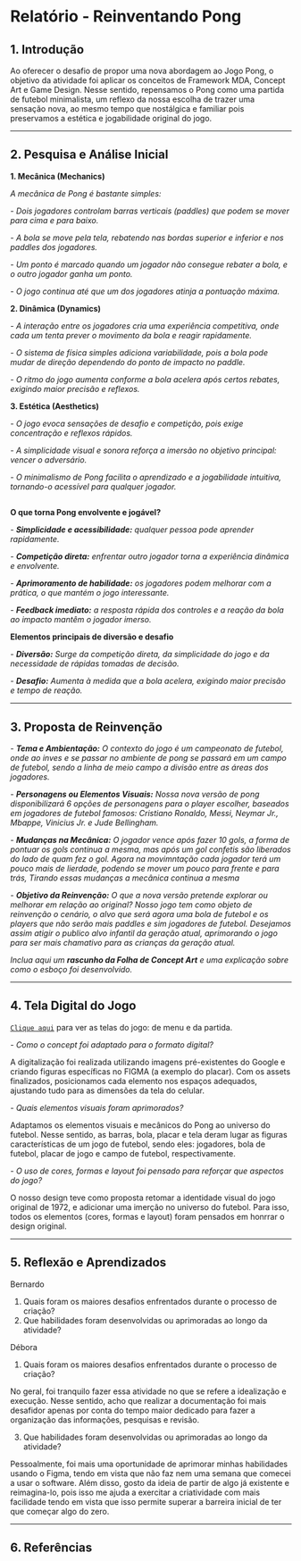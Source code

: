 # Relatório - Reinventando Pong


## 1. Introdução  

Ao oferecer o desafio de propor uma nova abordagem ao Jogo Pong, o objetivo da atividade foi aplicar os conceitos de Framework MDA, Concept Art e Game Design. Nesse sentido, repensamos o Pong como uma partida de futebol minimalista, um reflexo da nossa escolha de trazer uma sensação nova, ao mesmo tempo que nostálgica e familiar pois preservamos a estética e jogabilidade original do jogo.

---

## 2. Pesquisa e Análise Inicial  
**1. Mecânica (Mechanics)**

*A mecânica de Pong é bastante simples:*

*- Dois jogadores controlam barras verticais (paddles) que podem se mover para cima e para baixo.*

*- A bola se move pela tela, rebatendo nas bordas superior e inferior e nos paddles dos jogadores.*

*- Um ponto é marcado quando um jogador não consegue rebater a bola, e o outro jogador ganha um ponto.*

*- O jogo continua até que um dos jogadores atinja a pontuação máxima.*
  
**2. Dinâmica (Dynamics)**

*- A interação entre os jogadores cria uma experiência competitiva, onde cada um tenta prever o movimento da bola e reagir rapidamente.*

*- O sistema de física simples adiciona variabilidade, pois a bola pode mudar de direção dependendo do ponto de impacto no paddle.*

*- O ritmo do jogo aumenta conforme a bola acelera após certos rebates, exigindo maior precisão e reflexos.*
   
**3. Estética (Aesthetics)**
  
*- O jogo evoca sensações de desafio e competição, pois exige concentração e reflexos rápidos.*

*- A simplicidade visual e sonora reforça a imersão no objetivo principal: vencer o adversário.*

*- O minimalismo de Pong facilita o aprendizado e a jogabilidade intuitiva, tornando-o acessível para qualquer jogador.*

##  

**O que torna Pong envolvente e jogável?**

*- **Simplicidade e acessibilidade:** qualquer pessoa pode aprender rapidamente.*

*- **Competição direta:** enfrentar outro jogador torna a experiência dinâmica e envolvente.*

*- **Aprimoramento de habilidade:** os jogadores podem melhorar com a prática, o que mantém o jogo interessante.*

*- **Feedback imediato:** a resposta rápida dos controles e a reação da bola ao impacto mantêm o jogador imerso.*

**Elementos principais de diversão e desafio**

*- **Diversão:** Surge da competição direta, da simplicidade do jogo e da necessidade de rápidas tomadas de decisão.*

*- **Desafio:** Aumenta à medida que a bola acelera, exigindo maior precisão e tempo de reação.*

---

## 3. Proposta de Reinvenção    

*- **Tema e Ambientação:** O contexto do jogo é um campeonato de futebol, onde ao inves e se passar no ambiente de pong se passará em um campo de futebol, sendo a linha de meio campo a divisão entre as áreas dos jogadores.*

*- **Personagens ou Elementos Visuais:** Nossa nova versão de pong disponibilizará 6 opções de personagens para o player escolher, baseados em jogadores de futebol famosos: Cristiano Ronaldo, Messi, Neymar Jr., Mbappe, Vinicius Jr. e Jude Bellingham.*

*- **Mudanças na Mecânica:** O jogador vence após fazer 10 gols, a forma de pontuar os gols continua a mesma, mas após um gol confetis são liberados do lado de quam fez o gol. Agora na movimntação cada jogador terá um pouco mais de lierdade, podendo se mover um pouco para frente e para trás, Tirando essas mudanças a mecânica continua a mesma*

*- **Objetivo da Reinvenção:** O que a nova versão pretende explorar ou melhorar em relação ao original? Nosso jogo tem como objeto de reinvenção o cenário,  o alvo que será agora uma bola de futebol e os players que não serão mais paddles e sim jogadores de futebol. Desejamos assim atigir o publico alvo infantil da geração atual, aprimorando o jogo para ser mais chamativo para as crianças da geração atual.*

*Inclua aqui um **rascunho da Folha de Concept Art** e uma explicação sobre como o esboço foi desenvolvido.*

---

## 4. Tela Digital do Jogo  

[`Clique aqui`](https://drive.google.com/drive/folders/12o2MsSV16KzXEVwJZwf4_oUb8IfYchrd?usp=sharing) para ver as telas do jogo: de menu e da partida.

*- Como o concept foi adaptado para o formato digital?* 

A digitalização foi realizada utilizando imagens pré-existentes do Google e criando figuras específicas no FIGMA (a exemplo do placar). Com os assets finalizados, posicionamos cada elemento nos espaços adequados, ajustando tudo para as dimensões da tela do celular.

*- Quais elementos visuais foram aprimorados?* 

Adaptamos os elementos visuais e mecânicos do Pong ao universo do futebol. Nesse sentido, as barras, bola, placar e tela deram lugar as figuras características de um jogo de futebol, sendo eles: jogadores, bola de futebol, placar de jogo e campo de futebol, respectivamente.

*- O uso de cores, formas e layout foi pensado para reforçar que aspectos do jogo?* 

O nosso design teve como proposta retomar a identidade visual do jogo original de 1972, e adicionar uma imerção no universo do futebol. Para isso, todos os elementos (cores, formas e layout) foram pensados em honrrar o design original.

---

## 5. Reflexão e Aprendizados  

Bernardo
1. Quais foram os maiores desafios enfrentados durante o processo de criação?
2. Que habilidades foram desenvolvidas ou aprimoradas ao longo da atividade?

Débora
1. Quais foram os maiores desafios enfrentados durante o processo de criação?

No geral, foi tranquilo fazer essa atividade no que se refere a idealização e execução. Nesse sentido, acho que realizar a documentação foi mais desafidor apenas por conta do tempo maior dedicado para fazer a organização das informações, pesquisas e revisão. 

3. Que habilidades foram desenvolvidas ou aprimoradas ao longo da atividade?

Pessoalmente, foi mais uma oportunidade de aprimorar minhas habilidades usando o Figma, tendo em vista que não faz nem uma semana que comecei a usar o software. Além disso, gosto da ideia de partir de algo já existente e reimagina-lo, pois isso me ajuda a exercitar a criatividade com mais facilidade tendo em vista que isso permite superar a barreira inicial de ter que começar algo do zero.

---

## 6. Referências 


